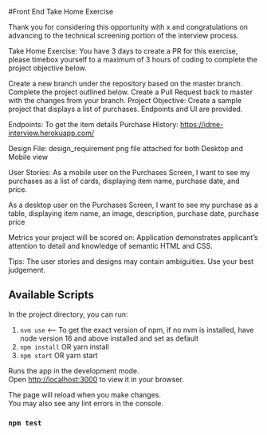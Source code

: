 #Front End Take Home Exercise

Thank you for considering this opportunity with x and congratulations on advancing to the technical screening portion of the interview process.

Take Home Exercise:
You have 3 days to create a PR for this exercise, please timebox yourself to a maximum of 3 hours of coding to complete the project objective below.

Create a new branch under the repository based on the master branch.
Complete the project outlined below.
Create a Pull Request back to master with the changes from your branch.
Project Objective:
Create a sample project that displays a list of purchases. Endpoints and UI are provided.

Endpoints: To get the item details
Purchase History:
https://idme-interview.herokuapp.com/

Design File: design_requirement png file attached for both Desktop and Mobile view

User Stories:
As a mobile user on the Purchases Screen, I want to see my purchases as a list of cards, displaying item name, purchase date, and price.

As a desktop user on the Purchases Screen, I want to see my purchase as a table, displaying item name, an image, description, purchase date, purchase price

Metrics your project will be scored on:
Application demonstrates applicant’s attention to detail and knowledge of semantic HTML and CSS.

Tips:
The user stories and designs may contain ambiguities. Use your best judgement.

## Available Scripts

In the project directory, you can run:
1. `nvm use` <-- To get the exact version of npm, if no nvm is installed, have node version 16 and above installed and set as default
2. `npm install` OR yarn install
3. `npm start` OR yarn start

Runs the app in the development mode.\
Open [http://localhost:3000](http://localhost:3000) to view it in your browser.

The page will reload when you make changes.\
You may also see any lint errors in the console.

### `npm test`









